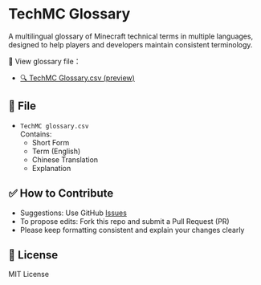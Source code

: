 # TechMC Glossary

A multilingual glossary of Minecraft technical terms in multiple languages, designed to help players and developers maintain consistent terminology.

📄 View glossary file：
- [🔍 TechMC Glossary.csv (preview)](https://github.com/DuskScorpio/TechMC-Glossary/blob/main/TechMC%20Glossary.csv)

## 📄 File

- `TechMC glossary.csv`  
  Contains:
  - Short Form
  - Term (English)
  - Chinese Translation
  - Explanation

## ✅ How to Contribute

- Suggestions: Use GitHub [Issues](https://github.com/DuskScorpio/TechMC-Glossary/issues)
- To propose edits: Fork this repo and submit a Pull Request (PR)
- Please keep formatting consistent and explain your changes clearly

## 📜 License

MIT License
